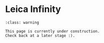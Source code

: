 # Leica Infinity

```{admonition} Work in progress
:class: warning

This page is currently under construction.
Check back at a later stage :).
```
